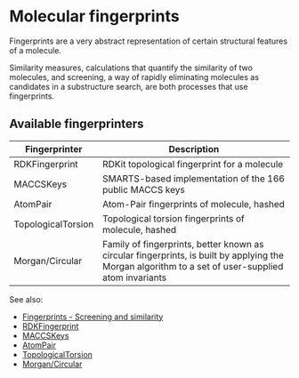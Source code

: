 <!-- TITLE: Molecular fingerprints -->
<!-- SUBTITLE: -->

# Molecular fingerprints

Fingerprints are a very abstract representation of certain structural features of a molecule.

Similarity measures, calculations that quantify the similarity of two molecules, and screening, a way of rapidly
eliminating molecules as candidates in a substructure search, are both processes that use fingerprints.

## Available fingerprinters

| Fingerprinter | Description |
|--------|-------------|
| RDKFingerprint | RDKit topological fingerprint for a molecule |
| MACCSKeys | SMARTS-based implementation of the 166 public MACCS keys |
| AtomPair | Atom-Pair fingerprints of molecule, hashed |
| TopologicalTorsion | Topological torsion fingerprints of molecule, hashed |
| Morgan/Circular | Family of fingerprints, better known as circular fingerprints, is built by applying the Morgan algorithm to a set of user-supplied atom invariants |

See also:

* [Fingerprints - Screening and similarity](https://www.daylight.com/dayhtml/doc/theory/theory.finger.html)
* [RDKFingerprint](https://www.rdkit.org/docs/GettingStartedInPython.html#fingerprinting-and-molecular-similarity)
* [MACCSKeys](https://pdfs.semanticscholar.org/ad40/b25e38314f39a82f193dc4806e6a1c2c6b69.pdf)
* [AtomPair](https://pubs.acs.org/doi/abs/10.1021/ci00046a002)
* [TopologicalTorsion](https://pubs.acs.org/doi/abs/10.1021/ci00054a008)
* [Morgan/Circular](https://pubs.acs.org/doi/10.1021/ci100050t)
